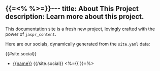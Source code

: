 {{=<% %>=}}---
title: About This Project
description: Learn more about this project.
---

This documentation site is a fresh new project, lovingly crafted with the power of `jaspr_content`.

Here are our socials, dynamically generated from the `site.yaml` data:

{{#site.social}}
- [{{name}}]({{url}})
{{/site.social}}
<%={{ }}=%>